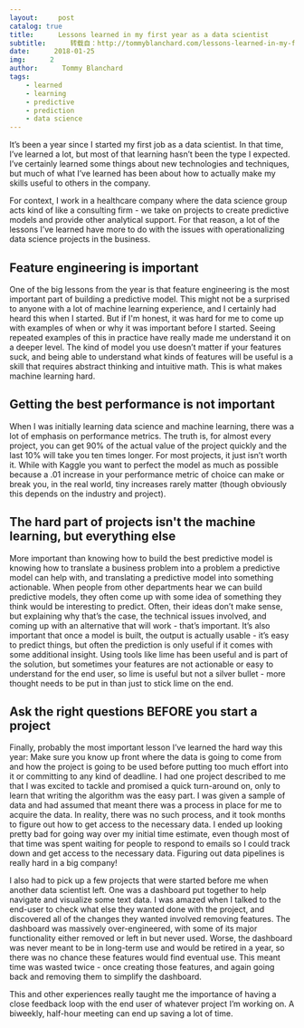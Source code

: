 ```yaml
---
layout:     post
catalog: true
title:      Lessons learned in my first year as a data scientist
subtitle:      转载自：http://tommyblanchard.com/lessons-learned-in-my-first-year-as-a-data-scientist
date:      2018-01-25
img:      2
author:      Tommy Blanchard
tags:
    - learned
    - learning
    - predictive
    - prediction
    - data science
---
```


It’s been a year since I started my first job as a data scientist. In that time, I’ve learned a lot, but most of that learning hasn’t been the type I expected. I’ve certainly learned some things about new technologies and techniques, but much of what I’ve learned has been about how to actually make my skills useful to others in the company.

For context, I work in a healthcare company where the data science group acts kind of like a consulting firm - we take on projects to create predictive models and provide other analytical support. For that reason, a lot of the lessons I’ve learned have more to do with the issues with operationalizing data science projects in the business.

## Feature engineering is important

One of the big lessons from the year is that feature engineering is the most important part of building a predictive model. This might not be a surprised to anyone with a lot of machine learning experience, and I certainly had heard this when I started. But if I'm honest, it was hard for me to come up with examples of when or why it was important before I started. Seeing repeated examples of this in practice have really made me understand it on a deeper level. The kind of model you use doesn’t matter if your features suck, and being able to understand what kinds of features will be useful is a skill that requires abstract thinking and intuitive math. This is what makes machine learning hard.

## Getting the best performance is not important

When I was initially learning data science and machine learning, there was a lot of emphasis on performance metrics. The truth is, for almost every project, you can get 90% of the actual value of the project quickly and the last 10% will take you ten times longer. For most projects, it just isn’t worth it. While with Kaggle you want to perfect the model as much as possible because a .01 increase in your performance metric of choice can make or break you, in the real world, tiny increases rarely matter (though obviously this depends on the industry and project).

## The hard part of projects isn't the machine learning, but everything else

More important than knowing how to build the best predictive model is knowing how to translate a business problem into a problem a predictive model can help with, and translating a predictive model into something actionable. When people from other departments hear we can build predictive models, they often come up with some idea of something they think would be interesting to predict. Often, their ideas don’t make sense, but explaining why that’s the case, the technical issues involved, and coming up with an alternative that will work - that’s important.
It’s also important that once a model is built, the output is actually usable - it’s easy to predict things, but often the prediction is only useful if it comes with some additional insight. Using tools like lime has been useful and is part of the solution, but sometimes your features are not actionable or easy to understand for the end user, so lime is useful but not a silver bullet - more thought needs to be put in than just to stick lime on the end.

## Ask the right questions BEFORE you start a project

Finally, probably the most important lesson I’ve learned the hard way this year: Make sure you know up front where the data is going to come from and how the project is going to be used before putting too much effort into it or committing to any kind of deadline. 
I had one project described to me that I was excited to tackle and promised a quick turn-around on, only to learn that writing the algorithm was the easy part. I was given a sample of data and had assumed that meant there was a process in place for me to acquire the data. In reality, there was no such process, and it took months to figure out how to get access to the necessary data. I ended up looking pretty bad for going way over my initial time estimate, even though most of that time was spent waiting for people to respond to emails so I could track down and get access to the necessary data. Figuring out data pipelines is really hard in a big company!

I also had to pick up a few projects that were started before me when another data scientist left. One was a dashboard put together to help navigate and visualize some text data. I was amazed when I talked to the end-user to check what else they wanted done with the project, and discovered all of the changes they wanted involved removing features. The dashboard was massively over-engineered, with some of its major functionality either removed or left in but never used. Worse, the dashboard was never meant to be in long-term use and would be retired in a year, so there was no chance these features would find eventual use. This meant time was wasted twice - once creating those features, and again going back and removing them to simplify the dashboard.

This and other experiences really taught me the importance of having a close feedback loop with the end user of whatever project I’m working on. A biweekly, half-hour meeting can end up saving a lot of time.
